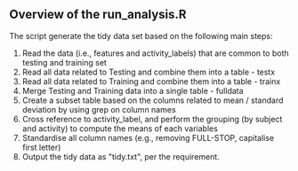 ## Overview of the run_analysis.R

The script generate the tidy data set based on the following main steps:
1. Read the data (i.e., features and activity_labels) that are common to both testing and training set
2. Read all data related to Testing and combine them into a table - testx
3. Read all data related to Training and combine them into a table - trainx
4. Merge Testing and Training data into a single table - fulldata
5. Create a subset table based on the columns related to mean / standard deviation by using grep on column names
6. Cross reference to activity_label, and perform the grouping (by subject and activity) to compute the means of each variables
7. Standardise all column names (e.g., removing FULL-STOP, capitalise first letter)
8. Output the tidy data as "tidy.txt", per the requirement.
